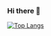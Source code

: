 ### Hi there 👋
[![Top Langs](https://github-readme-stats-computertech312.vercel.app/api/top-langs/?username=computertech312&layout=compact)](https://github.com/anuraghazra/github-readme-stats)
<!--
**ComputerTech312/ComputerTech312** is a ✨ _special_ ✨ repository because its `README.md` (this file) appears on your GitHub profile.

Here are some ideas to get you started:

- 🔭 I’m currently working on ...
- 🌱 I’m currently learning ...
- 👯 I’m looking to collaborate on ...
- 🤔 I’m looking for help with ...
- 💬 Ask me about ...
- 📫 How to reach me: ...
- 😄 Pronouns: ...
- ⚡ Fun fact: ...
-->
